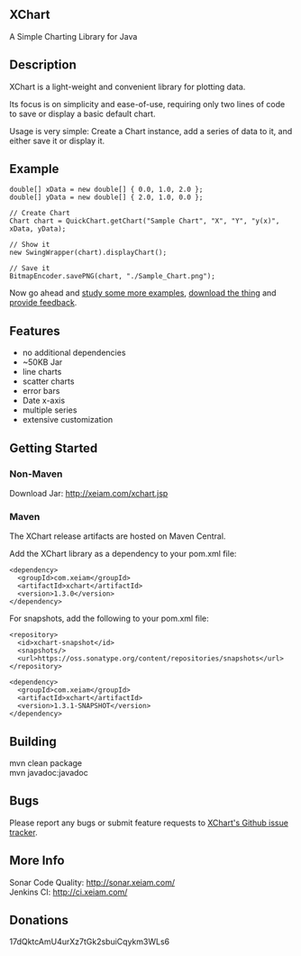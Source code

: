 ## XChart
A Simple Charting Library for Java

## Description
XChart is a light-weight and convenient library for plotting data.

Its focus is on simplicity and ease-of-use, requiring only two lines of code to save or display a basic default chart.

Usage is very simple: Create a Chart instance, add a series of data to it, and either save it or display it.

## Example

    double[] xData = new double[] { 0.0, 1.0, 2.0 };
    double[] yData = new double[] { 2.0, 1.0, 0.0 };

    // Create Chart
    Chart chart = QuickChart.getChart("Sample Chart", "X", "Y", "y(x)", xData, yData);

    // Show it
    new SwingWrapper(chart).displayChart();

    // Save it
    BitmapEncoder.savePNG(chart, "./Sample_Chart.png");
    
Now go ahead and [study some more examples](http://xeiam.com/xchart_examplecode.jsp), [download the thing](http://xeiam.com/xchart_changelog.jsp) and [provide feedback](https://github.com/timmolter/XChart/issues).

## Features
* no additional dependencies
* ~50KB Jar
* line charts
* scatter charts
* error bars
* Date x-axis
* multiple series
* extensive customization

## Getting Started
### Non-Maven
Download Jar: http://xeiam.com/xchart.jsp

### Maven
The XChart release artifacts are hosted on Maven Central.

Add the XChart library as a dependency to your pom.xml file:

    <dependency>
      <groupId>com.xeiam</groupId>
      <artifactId>xchart</artifactId>
      <version>1.3.0</version>
    </dependency>

For snapshots, add the following to your pom.xml file:

    <repository>
      <id>xchart-snapshot</id>
      <snapshots/>
      <url>https://oss.sonatype.org/content/repositories/snapshots</url>
    </repository>
    
    <dependency>
      <groupId>com.xeiam</groupId>
      <artifactId>xchart</artifactId>
      <version>1.3.1-SNAPSHOT</version>
    </dependency>

## Building
mvn clean package  
mvn javadoc:javadoc  

## Bugs
Please report any bugs or submit feature requests to [XChart's Github issue tracker](https://github.com/timmolter/XChart/issues).  

## More Info
Sonar Code Quality: http://sonar.xeiam.com/  
Jenkins CI: http://ci.xeiam.com/  

## Donations
17dQktcAmU4urXz7tGk2sbuiCqykm3WLs6  